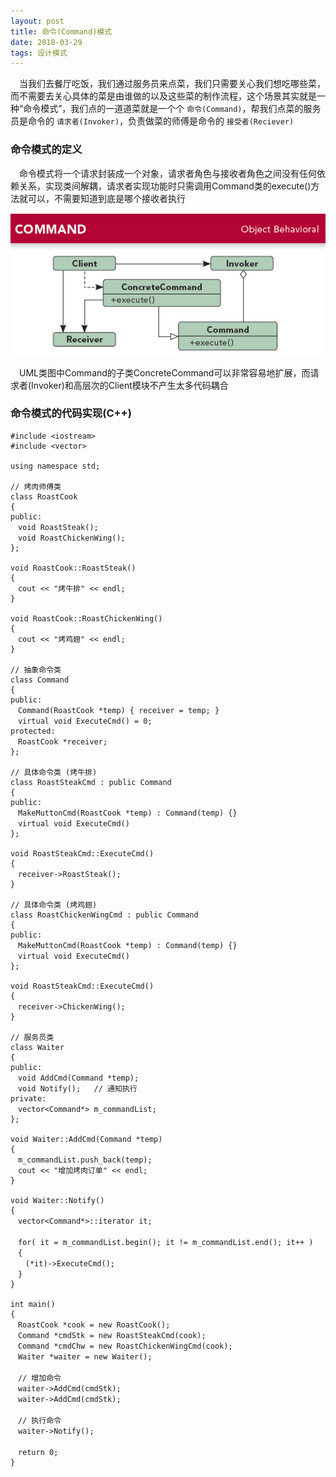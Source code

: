 ```yaml
---
layout: post
title: 命令(Command)模式
date: 2018-03-29
tags: 设计模式
---
```


　当我们去餐厅吃饭，我们通过服务员来点菜，我们只需要关心我们想吃哪些菜，而不需要去关心具体的菜是由谁做的以及这些菜的制作流程，这个场景其实就是一种“命令模式”，我们点的一道道菜就是一个个 `命令(Command)`，帮我们点菜的服务员是命令的 `请求者(Invoker)`，负责做菜的师傅是命令的 `接受者(Reciever)`

### 命令模式的定义

　命令模式将一个请求封装成一个对象，请求者角色与接收者角色之间没有任何依赖关系，实现类间解耦，请求者实现功能时只需调用Command类的execute()方法就可以，不需要知道到底是哪个接收者执行

![](/images/posts/DesignPattern/Command.jpg)

　UML类图中Command的子类ConcreteCommand可以非常容易地扩展，而请求者(Invoker)和高层次的Client模块不产生太多代码耦合

### 命令模式的代码实现(C++)

```
#include <iostream>
#include <vector>

using namespace std;

// 烤肉师傅类
class RoastCook
{
public:
　void RoastSteak();
　void RoastChickenWing();
};

void RoastCook::RoastSteak()
{
　cout << "烤牛排" << endl;
}

void RoastCook::RoastChickenWing()
{
　cout << "烤鸡翅" << endl;
}

// 抽象命令类
class Command
{
public:
　Command(RoastCook *temp) { receiver = temp; }
　virtual void ExecuteCmd() = 0;
protected:
　RoastCook *receiver;
};

// 具体命令类 (烤牛排)
class RoastSteakCmd : public Command
{
public:
　MakeMuttonCmd(RoastCook *temp) : Command(temp) {}
　virtual void ExecuteCmd() 
};

void RoastSteakCmd::ExecuteCmd()
{
　receiver->RoastSteak();
}

// 具体命令类 (烤鸡翅)
class RoastChickenWingCmd : public Command
{
public:
　MakeMuttonCmd(RoastCook *temp) : Command(temp) {}
　virtual void ExecuteCmd() 
};

void RoastSteakCmd::ExecuteCmd()
{
　receiver->ChickenWing();
}

// 服务员类
class Waiter
{
public:
　void AddCmd(Command *temp);
　void Notify();   // 通知执行
private:
　vector<Command*> m_commandList;
};

void Waiter::AddCmd(Command *temp)
{
　m_commandList.push_back(temp);
　cout << "增加烤肉订单" << endl;
}

void Waiter::Notify()
{
　vector<Command*>::iterator it;
　
　for( it = m_commandList.begin(); it != m_commandList.end(); it++ )
　{
　　(*it)->ExecuteCmd();
　}
}

int main()
{
　RoastCook *cook = new RoastCook();
　Command *cmdStk = new RoastSteakCmd(cook);
　Command *cmdChw = new RoastChickenWingCmd(cook);
　Waiter *waiter = new Waiter();
　
　// 增加命令
　waiter->AddCmd(cmdStk);
　waiter->AddCmd(cmdStk);
　
　// 执行命令
　waiter->Notify();
　
　return 0;
}

```




